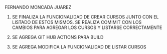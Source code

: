 FERNANDO MONCADA JUAREZ
1. SE FINALIZA LA FUNCIONALIDAD DE CREAR CURSOS JUNTO CON EL LISTADO DE ESTOS MISMOS.
  SE REALIZA COMIMIT CON LOS CAMBIOS PARA AGREGAR LOS CURSOS Y LISTARSE CORRECTAMENTE


2. SE AGREGA GIT HUB ACTIONS PARA BUILD
3. SE AGREGA MODIFICA LA FUNCIONALIDAD DE LISTAR CURSOS